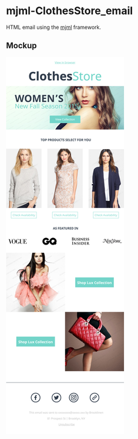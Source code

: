 # mjml-ClothesStore_email
HTML email using the [mjml](https://mjml.io/) framework.
## Mockup
![Mockup](images/mockup/ClothesStoreMockUp.jpg)
